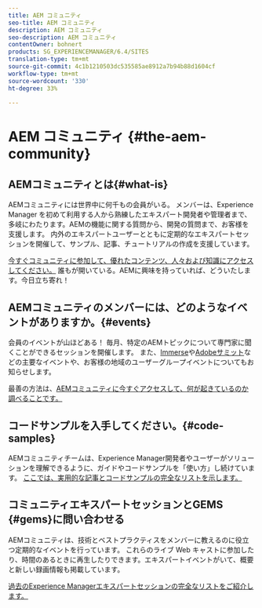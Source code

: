```yaml
---
title: AEM コミュニティ
seo-title: AEM コミュニティ
description: AEM コミュニティ
seo-description: AEM コミュニティ
contentOwner: bohnert
products: SG_EXPERIENCEMANAGER/6.4/SITES
translation-type: tm+mt
source-git-commit: 4c1b1210503dc535585ae8912a7b94b88d1604cf
workflow-type: tm+mt
source-wordcount: '330'
ht-degree: 33%

---
```



# AEM コミュニティ {#the-aem-community}

## AEMコミュニティとは{#what-is}

AEMコミュニティには世界中に何千もの会員がいる。 メンバーは、Experience Manager を初めて利用する人から熟練したエキスパート開発者や管理者まで、多岐にわたります。AEMの機能に関する質問から、開発の質問まで、お客様を支援します。 内外のエキスパートユーザーとともに定期的なエキスパートセッションを開催して、サンプル、記事、チュートリアルの作成を支援しています。

[今すぐコミュニティに参加して、優れたコンテンツ、人々および知識にアクセスしてください。](https://forums.adobe.com/community/experience-cloud/marketing-cloud/experience-manager) 誰もが開いている。AEMに興味を持っていれば、どういたします。今日立ち寄れ！

## AEMコミュニティのメンバーには、どのようなイベントがありますか。{#events}

会員のイベントが山ほどある！ 毎月、特定のAEMトピックについて専門家に聞くことができるセッションを開催します。 また、[Immerse](http://help-forums.adobe.com/content/adobeforums/en/experience-manager-forum/adobe-experience-manager.topic.html/forum__fb7p-the_immerseagendai.html)や[Adobeサミット](http://summit.adobe.com/na/?promoid=6JMR7JQY&amp;mv=other)などの主要なイベントや、お客様の地域のユーザーグループイベントについてもお知らせします。

最善の方法は、[AEMコミュニティに今すぐアクセスして、何が起きているのか調べることです。](http://help-forums.adobe.com/content/adobeforums/en/experience-manager-forum/adobe-experience-manager.html)

## コードサンプルを入手してください。{#code-samples}

AEMコミュニティチームは、Experience Manager開発者やユーザーがソリューションを理解できるように、ガイドやコードサンプルを「使い方」し続けています。 [ここでは、実用的な記事とコードサンプルの完全なリストを示します。](https://helpx.adobe.com/jp/experience-manager/topics/how-to.html)

## コミュニティエキスパートセッションとGEMS {#gems}に問い合わせる

AEMコミュニティは、技術とベストプラクティスをメンバーに教えるのに役立つ定期的なイベントを行っています。 これらのライブ Web キャストに参加したり、時間のあるときに再生したりできます。エキスパートイベントがいて、概要と新しい録画情報も掲載しています。

[過去のExperience Managerエキスパートセッションの完全なリストをご紹介します。](https://helpx.adobe.com/experience-manager/kt/eseminars/ask-the-expert/atace-index.html)
